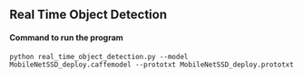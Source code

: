 ## Real Time Object Detection

#### Command to run the program
```
python real_time_object_detection.py --model MobileNetSSD_deploy.caffemodel --prototxt MobileNetSSD_deploy.prototxt
```
